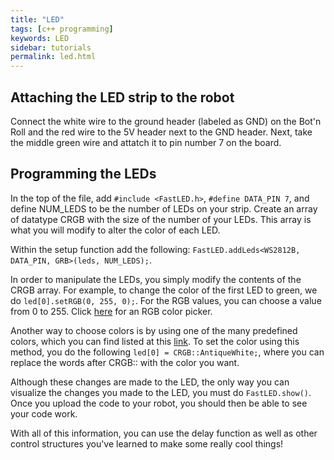 ```yaml
---
title: "LED"
tags: [c++ programming]
keywords: LED
sidebar: tutorials
permalink: led.html
---
```


## Attaching the LED strip to the robot
Connect the white wire to the ground header (labeled as GND) on the Bot'n Roll and the red wire to the 5V header next to the GND header. Next, take the middle green wire and attatch it to pin number 7 on the board.

## Programming the LEDs
In the top of the file, add `#include <FastLED.h>`, `#define DATA_PIN 7`, and define NUM_LEDS to be the number of LEDs on your strip. Create an array of datatype CRGB with the size of the number of your LEDs. This array is what you will modify to alter the color of each LED. 

Within the setup function add the following: `FastLED.addLeds<WS2812B, DATA_PIN, GRB>(leds, NUM_LEDS);`. 

In order to manipulate the LEDs, you simply modify the contents of the CRGB array. For example, to change the color of the first LED to green, we do `led[0].setRGB(0, 255, 0);`. For the RGB values, you can choose a value from 0 to 255. Click [here](https://www.w3schools.com/colors/colors_rgb.asp) for an RGB color picker.

Another way to choose colors is by using one of the many predefined colors, which you can find listed at this [link](https://docs.google.com/document/d/1QY85vLz8qK-xxumCuDploXaDOspO0OfxWeie8CQJsLI/pub). To set the color using this method, you do the following `led[0] = CRGB::AntiqueWhite;`, where you can replace the words after CRGB:: with the color you want.

Although these changes are made to the LED, the only way you can visualize the changes you made to the LED, you must do `FastLED.show()`. Once you upload the code to your robot, you should then be able to see your code work.

With all of this information, you can use the delay function as well as other control structures you've learned to make some really cool things!
